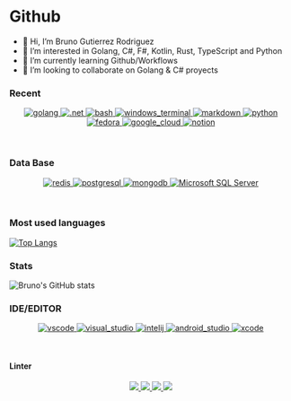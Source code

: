# Github
- 👋 Hi, I’m Bruno Gutierrez Rodriguez
- 👀 I’m interested in Golang, C#, F#, Kotlin, Rust, TypeScript and Python
- 🌱 I’m currently learning Github/Workflows
- 💞️ I’m looking to collaborate on Golang & C# proyects

### Recent
<p align="center">
<a href="[https://github.com/bruno5200/#Go](https://github.com/bruno5200?tab=repositories&q=&type=&language=go)">
<img src="https://img.shields.io/badge/Go-00ADD8?style=for-the-badge&logo=go&logoColor=white" alt="golang">
</a>
<a href="[https://github.com/bruno5200/#Csharp](https://github.com/bruno5200?tab=repositories&q=&type=&language=c%23)">
<img src="https://img.shields.io/badge/.NET-5C2D91?style=for-the-badge&logo=.net&logoColor=white" alt =".net">
</a>
<a href="https://github.com/bruno5200">
<img src="https://img.shields.io/badge/Shell_Script-121011?style=for-the-badge&logo=gnu-bash&logoColor=white" alt="bash">
</a>
<a href="https://github.com/bruno5200">
<img src=" 	https://img.shields.io/badge/windows%20terminal-4D4D4D?style=for-the-badge&logo=windows%20terminal&logoColor=white" alt="windows_terminal">
</a>
<a href="https://github.com/bruno5200">
<img src="https://img.shields.io/badge/Markdown-000000?style=for-the-badge&logo=markdown&logoColor=white" alt="markdown">
</a>
<a href="https://github.com/bruno5200">
<img src="https://img.shields.io/badge/Python-14354C?style=for-the-badge&logo=python&logoColor=white" alt="python">
</a>
<a href="[https://github.com/bruno5200/#fedora](https://github.com/bruno5200/fedora-WSL)">
<img src="https://img.shields.io/badge/Fedora-294172?style=for-the-badge&logo=fedora&logoColor=white" alt="fedora">
</a>
<a href="https://github.com/bruno5200">
<img src="https://img.shields.io/badge/Google_Cloud-4285F4?style=for-the-badge&logo=google-cloud&logoColor=white" alt="google_cloud">
</a>
<a href="https://github.com/bruno5200">
<img src="https://img.shields.io/badge/Notion-000000?style=for-the-badge&logo=notion&logoColor=white" alt="notion">
</a>
</p><br>

### Data Base
<p align="center">
</a>
<a href="https://github.com/bruno5200">
<img src="https://img.shields.io/badge/redis-%23DD0031.svg?&style=for-the-badge&logo=redis&logoColor=white" alt="redis">
</a>
<a href="[https://github.com/bruno5200/#postgresql](https://github.com/bruno5200?tab=repositories&q=&type=&language=plpgsql)">
<img src="https://img.shields.io/badge/PostgreSQL-316192?style=for-the-badge&logo=postgresql&logoColor=white" alt="postgresql">
</a>
<a href="https://github.com/bruno5200">
<img src="https://img.shields.io/badge/MongoDB-4EA94B?style=for-the-badge&logo=mongodb&logoColor=white" alt="mongodb">
</a>
<a href="https://github.com/bruno5200">
<img src="https://img.shields.io/badge/Microsoft%20SQL%20Server-CC2927?style=for-the-badge&logo=microsoft%20sql%20server&logoColor=white" alt="Microsoft SQL Server">
</a>
</p><br>

### Most used languages
[![Top Langs](https://github-readme-stats.vercel.app/api/top-langs/?username=Bruno5200&layout=compact&theme=github_dark&show_icons=true)](https://github.com/bruno5200/github-readme-stats)

### Stats
![Bruno's GitHub stats](https://github-readme-stats.vercel.app/api?username=bruno5200&count_private=true&hide=prs&show_icons=true&theme=github_dark)

### IDE/EDITOR

<p align="center">
<a href="https://github.com/bruno5200">
<img src="https://img.shields.io/badge/Visual_Studio_Code-0078D4?style=for-the-badge&logo=visual%20studio%20code&logoColor=white" alt="vscode">
</a>
<a href="https://github.com/bruno5200">
<img src="https://img.shields.io/badge/Visual_Studio-5C2D91?style=for-the-badge&logo=visual%20studio&logoColor=white" alt="visual_studio">
</a>
<a href="https://github.com/bruno5200">
<img src="https://img.shields.io/badge/IntelliJ_IDEA-000000.svg?style=for-the-badge&logo=intellij-idea&logoColor=white" alt="intelij">
</a>
<a href="https://github.com/bruno5200">
<img src="https://img.shields.io/badge/Android_Studio-3DDC84?style=for-the-badge&logo=android-studio&logoColor=white" alt="android_studio">
</a>
<a href="https://github.com/bruno5200">
<img src="https://img.shields.io/badge/Xcode-007ACC?style=for-the-badge&logo=Xcode&logoColor=white" alt="xcode">
</a>
</p><br>

#### Linter
<p align="center">
<a href="https://github.com/bruno5200">
<img src="https://img.shields.io/badge/prettier-1A2C34?style=for-the-badge&logo=prettier&logoColor=F7BA3E">
</a>
<a href="https://github.com/bruno5200">
<img src="https://img.shields.io/badge/eslint-3A33D1?style=for-the-badge&logo=eslint&logoColor=white">
</a>
<a href="https://github.com/bruno5200">
<img src="https://img.shields.io/badge/stylelint-000?style=for-the-badge&logo=stylelint&logoColor=white">
</a>
<a href="https://github.com/bruno5200">
<img src="https://img.shields.io/badge/SonarLint-CB2029?style=for-the-badge&logo=sonarlint&logoColor=white">
</a>
</p><br>

<!--
**bruno5200/bruno5200** is a ✨ _special_ ✨ repository because its `README.md` (this file) appears on your GitHub profile.

Here are some ideas to get you started:

- 🔭 I’m currently working on ...
- 🌱 I’m currently learning ...
- 👯 I’m looking to collaborate on ...
- 🤔 I’m looking for help with ...
- 💬 Ask me about ...
- 📫 How to reach me: ...
- 😄 Pronouns: ...
- ⚡ Fun fact: ...
-->
